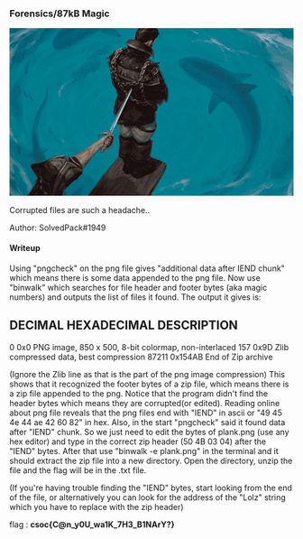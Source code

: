### Forensics/87kB Magic
![Screenshot](plank.png)

Corrupted files are such a headache..

Author: SolvedPack#1949
#### Writeup

Using "pngcheck" on the png file gives "additional data after IEND chunk" which means there is some data appended to the png file. Now use "binwalk" which searches for file header and footer bytes (aka magic numbers) and outputs the list of files it found. The output it gives is:

DECIMAL       HEXADECIMAL     DESCRIPTION
--------------------------------------------------------------------------------
0             0x0             PNG image, 850 x 500, 8-bit colormap, non-interlaced
157           0x9D            Zlib compressed data, best compression
87211         0x154AB         End of Zip archive

(Ignore the Zlib line as that is the part of the png image compression)
This shows that it recognized the footer bytes of a zip file, which means there is a zip file appended to the png. Notice that the program didn't find the header bytes which means they are corrupted(or edited). 
Reading online about png file reveals that the png files end with "IEND" in ascii or "49 45 4e 44 ae 42 60 82" in hex. Also, in the start "pngcheck" said it found data after "IEND" chunk. So we just need to edit the bytes of plank.png (use any hex editor) and type in the correct zip header (50 4B 03 04) after the "IEND" bytes. After that use "binwalk -e plank.png" in the terminal and it should extract the zip file into a new directory. Open the directory, unzip the file and the flag will be in the .txt file.

(If you're having trouble finding the "IEND" bytes, start looking from the end of the file, or alternatively you can look for the address of the "Lolz" string which you have to replace with the zip header)


flag : **csoc{C@n_y0U_wa1K_7H3_B1NArY?}**
